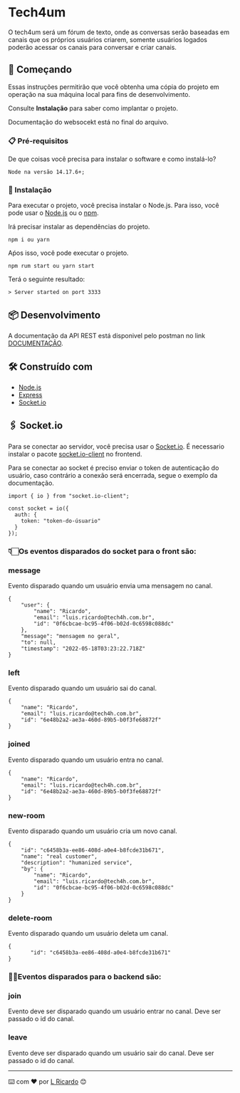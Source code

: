 # Tech4um

O tech4um será um fórum de texto, onde as conversas serão baseadas em canais que os próprios usuários criarem, somente usuários logados poderão acessar os canais para conversar e criar canais.

## 🚀 Começando

Essas instruções permitirão que você obtenha uma cópia do projeto em operação na sua máquina local para fins de desenvolvimento.

Consulte **Instalação** para saber como implantar o projeto.

Documentação do websocekt está no final do arquivo.

### 📋 Pré-requisitos

De que coisas você precisa para instalar o software e como instalá-lo?

```
Node na versão 14.17.6+;
```

### 🔧 Instalação

Para executar o projeto, você precisa instalar o Node.js. Para isso, você pode usar o [Node.js](https://nodejs.org/en/download/) ou o [npm](https://www.npmjs.com/get-npm/).

Irá precisar instalar as dependências do projeto.

```
npm i ou yarn
```

Aṕos isso, você pode executar o projeto.

```
npm rum start ou yarn start

```

Terá o seguinte resultado:


```
> Server started on port 3333

```

## 📦 Desenvolvimento

A documentação da API REST está disponivel pelo postman no link [DOCUMENTAÇÃO](https://documenter.getpostman.com/view/17298396/Uyxkkm8b).

## 🛠️ Construído com

* [Node.js](https://nodejs.org/)
* [Express](https://expressjs.com/)
* [Socket.io](https://socket.io/)

## 🖇️ Socket.io

Para se conectar ao servidor, você precisa usar o [Socket.io](https://socket.io/). É necessario instalar o pacote [socket.io-client](https://www.npmjs.com/package/socket.io-client) no frontend.

Para se conectar ao socket é preciso enviar o token de autenticação do usuário, caso contrário a conexão será encerrada, segue o exemplo da documentação.

~~~
import { io } from "socket.io-client";

const socket = io({
  auth: {
    token: "token-do-úsuario"
  }
});
~~~

### 👇🏻Os eventos disparados do socket para o front são:

### message
Evento disparado quando um usuário envia uma mensagem no canal.

~~~
{
    "user": {
        "name": "Ricardo",
        "email": "luis.ricardo@tech4h.com.br",
        "id": "0f6cbcae-bc95-4f06-b02d-0c6598c088dc"
    },
    "message": "mensagem no geral",
    "to": null,
    "timestamp": "2022-05-18T03:23:22.718Z"
}
~~~

### left
Evento disparado quando um usuário sai do canal.
~~~
{
    "name": "Ricardo",
    "email": "luis.ricardo@tech4h.com.br",
    "id": "6e48b2a2-ae3a-460d-89b5-b0f3fe68872f"
}
~~~

### joined
Evento disparado quando um usuário entra no canal.
~~~
{
    "name": "Ricardo",
    "email": "luis.ricardo@tech4h.com.br",
    "id": "6e48b2a2-ae3a-460d-89b5-b0f3fe68872f"
}
~~~

### new-room
Evento disparado quando um usuário cria um novo canal.
~~~
{
    "id": "c6458b3a-ee86-408d-a0e4-b8fcde31b671",
    "name": "real customer",
    "description": "humanized service",
    "by": {
        "name": "Ricardo",
        "email": "luis.ricardo@tech4h.com.br",
        "id": "0f6cbcae-bc95-4f06-b02d-0c6598c088dc"
    }
}
~~~

### delete-room
Evento disparado quando um usuário deleta um canal.
~~~
{
       "id": "c6458b3a-ee86-408d-a0e4-b8fcde31b671"
}
~~~

### ☝🏻Eventos disparados para o backend são:

### join
Evento deve ser disparado quando um usuário entrar no canal. Deve ser passado o id do canal.

### leave
Evento deve ser disparado quando um usuário sair do canal. Deve ser passado o id do canal.

---
⌨️ com ❤️ por [L Ricardo](mailto:luis.ricardo@tech4h.com.br) 😊
```

